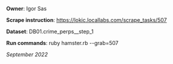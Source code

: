 **Owner**: Igor Sas
 
**Scrape instruction**: https://lokic.locallabs.com/scrape_tasks/507

**Dataset**: DB01.crime_perps__step_1

**Run commands**: ruby hamster.rb --grab=507

_September 2022_
